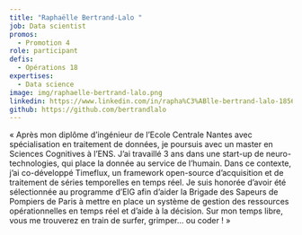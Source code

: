 ```yaml
---
title: "Raphaëlle Bertrand-Lalo "
job: Data scientist
promos:
  - Promotion 4
role: participant
defis:
  - Opérations 18
expertises:
  - Data science
image: img/raphaelle-bertrand-lalo.png
linkedin: https://www.linkedin.com/in/rapha%C3%ABlle-bertrand-lalo-185679b9/
github: https://github.com/bertrandlalo
---
```

« Après mon diplôme d’ingénieur de l’Ecole Centrale Nantes avec spécialisation en traitement de données, je poursuis avec un master en Sciences Cognitives à l’ENS. J’ai travaillé 3 ans dans une start-up de neuro-technologies, qui place la donnée au service de l’humain. Dans ce contexte, j’ai co-développé Timeflux, un framework open-source d’acquisition et de traitement de séries temporelles en temps réel. Je suis honorée d’avoir été sélectionnée au programme d’EIG afin d’aider la Brigade des Sapeurs de Pompiers de Paris à mettre en place un système de gestion des ressources opérationnelles en temps réel et d’aide à la décision. Sur mon temps libre, vous me trouverez en train de surfer, grimper… ou coder ! »
